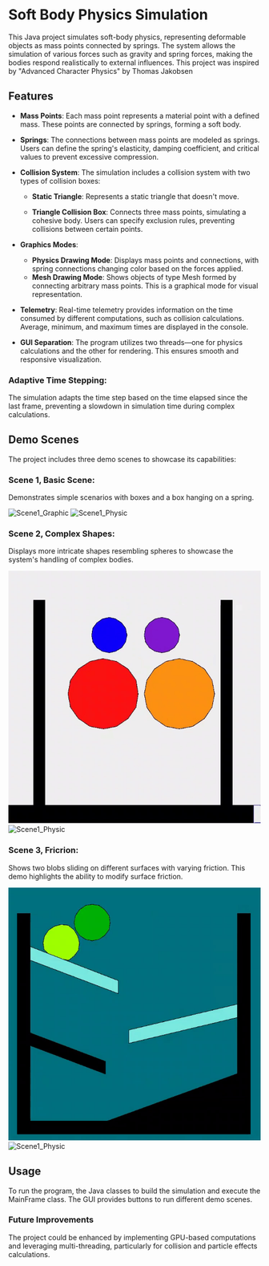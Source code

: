 # Soft Body Physics Simulation
This Java project simulates soft-body physics, representing deformable objects 
as mass points connected by springs. The system allows the simulation of various 
forces such as gravity and spring forces, making the bodies respond realistically 
to external influences. This project was inspired by "Advanced Character Physics" by
Thomas Jakobsen

## Features
- __Mass Points__: Each mass point represents a material point with a defined 
mass. These points are connected by springs, forming a soft body.


- __Springs__: The connections between mass points are modeled as springs. 
Users can define the spring's elasticity, damping coefficient, and critical 
values to prevent excessive compression.


- __Collision System__: The simulation includes a collision system with two types
of collision boxes:

  - __Static Triangle__: Represents a static triangle that doesn't move.

  - __Triangle Collision Box__: Connects three mass points, simulating a cohesive 
body. Users can specify exclusion rules, preventing collisions between certain points.


- __Graphics Modes__:

  - __Physics Drawing Mode__: Displays mass points and connections, with spring 
connections changing color based on the forces applied.
  - __Mesh Drawing Mode__: Shows objects of type Mesh formed by connecting 
arbitrary mass points. This is a graphical mode for visual representation.


- __Telemetry__: Real-time telemetry provides information on the time consumed by 
different computations, such as collision calculations. Average, minimum, and maximum 
times are displayed in the console.

- __GUI Separation__: The program utilizes two threads—one for physics calculations 
and the other for rendering. This ensures smooth and responsive visualization.

### Adaptive Time Stepping: 
The simulation adapts the time step based on the time elapsed since the last frame,
preventing a slowdown in simulation time during complex calculations.

## Demo Scenes
The project includes three demo scenes to showcase its capabilities:

### Scene 1, Basic Scene: 
Demonstrates simple scenarios with boxes and a box hanging on a spring.

![Scene1_Graphic](screenshots/Scene1_Graphic.gif) ![Scene1_Physic](screenshots/Scene1_Physic.gif)

### Scene 2, Complex Shapes: 
Displays more intricate shapes resembling spheres to showcase the system's 
handling of complex bodies.

![Scene1_Graphic](screenshots/Scene2_Graphic.gif) ![Scene1_Physic](screenshots/Scene2_Physic.gif)

### Scene 3, Fricrion: 
Shows two blobs sliding on different surfaces with varying friction. This demo 
highlights the ability to modify surface friction.

![Scene1_Graphic](screenshots/Scene3_Graphic.gif) ![Scene1_Physic](screenshots/Scene3_Physic.gif)

## Usage
To run the program, the Java classes to build the simulation and execute the 
MainFrame class. The GUI provides buttons to run different demo scenes.

### Future Improvements
The project could be enhanced by implementing GPU-based computations and leveraging
multi-threading, particularly for collision and particle effects calculations.